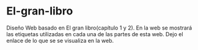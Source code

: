 # El-gran-libro
Diseño Web basado en El gran libro(capítulo 1 y 2).
En la web se mostrará las etiquetas utilizadas en cada una de las partes de esta web.
Dejo el enlace de lo que se se visualiza en la web.
